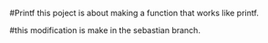 #Printf
this poject is about making a function that works like printf.

#this modification is make in the sebastian branch.
